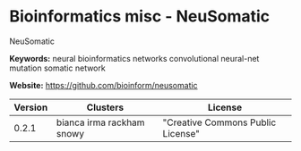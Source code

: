 # Bioinformatics misc - NeuSomatic

NeuSomatic

**Keywords:** neural bioinformatics networks convolutional neural-net mutation somatic network

**Website:** <https://github.com/bioinform/neusomatic>

| Version | Clusters | License |
| ------- | -------- | ------- |
| 0.2.1 | bianca irma rackham snowy | "Creative Commons Public License" |
